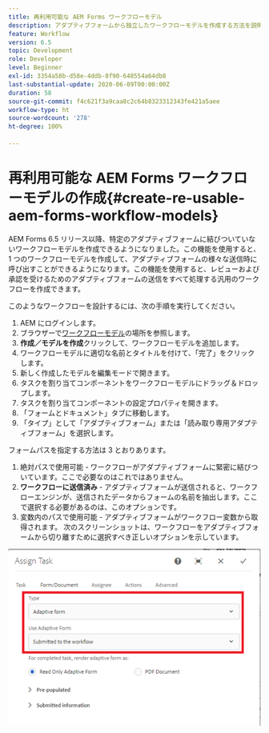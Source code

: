```yaml
---
title: 再利用可能な AEM Forms ワークフローモデル
description: アダプティブフォームから独立したワークフローモデルを作成する方法を説明します。
feature: Workflow
version: 6.5
topic: Development
role: Developer
level: Beginner
exl-id: 3354a58b-d58e-4ddb-8f90-648554a64db8
last-substantial-update: 2020-06-09T00:00:00Z
duration: 58
source-git-commit: f4c621f3a9caa8c2c64b8323312343fe421a5aee
workflow-type: ht
source-wordcount: '278'
ht-degree: 100%

---
```


# 再利用可能な AEM Forms ワークフローモデルの作成{#create-re-usable-aem-forms-workflow-models}

AEM Forms 6.5 リリース以降、特定のアダプティブフォームに結びついていないワークフローモデルを作成できるようになりました。この機能を使用すると、1 つのワークフローモデルを作成して、アダプティブフォームの様々な送信時に呼び出すことができるようになります。この機能を使用すると、レビューおよび承認を受けるためのアダプティブフォームの送信をすべて処理する汎用のワークフローを作成できます。

このようなワークフローを設計するには、次の手順を実行してください。

1. AEM にログインします。
1. ブラウザーで[ワークフローモデル](http://localhost:4502/libs/cq/workflow/admin/console/content/models.html)の場所を参照します。
1. __作成／モデルを作成__&#x200B;クリックして、ワークフローモデルを追加します。
1. ワークフローモデルに適切な名前とタイトルを付けて、「完了」をクリックします。
1. 新しく作成したモデルを編集モードで開きます。
1. タスクを割り当てコンポーネントをワークフローモデルにドラッグ＆ドロップします。
1. タスクを割り当てコンポーネントの設定プロパティを開きます。
1. 「フォームとドキュメント」タブに移動します。
1. 「タイプ」として「アダプティブフォーム」または「読み取り専用アダプティブフォーム」を選択します。

フォームパスを指定する方法は 3 とおりあります。

1. 絶対パスで使用可能 - ワークフローがアダプティブフォームに緊密に結びついています。ここで必要なのはこれではありません。
1. **ワークフローに送信済み** - アダプティブフォームが送信されると、ワークフローエンジンが、送信されたデータからフォームの名前を抽出します。ここで選択する必要があるのは、このオプションです。
1. 変数内のパスで使用可能 - アダプティブフォームがワークフロー変数から取得されます。
次のスクリーンショットは、ワークフローをアダプティブフォームから切り離すために選択すべき正しいオプションを示しています。

![再利用可能な AEM Forms ワークフローモデル](assets/workflomodel.PNG)
